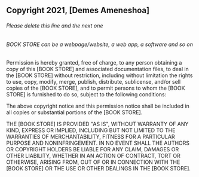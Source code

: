 ## Copyright 2021, [Demes Ameneshoa]

###### Please delete this line and the next one

###### BOOK STORE can be a webpage/website, a web app, a software and so on

Permission is hereby granted, free of charge, to any person obtaining a copy of this [BOOK STORE] and associated documentation files, to deal in the [BOOK STORE] without restriction, including without limitation the rights to use, copy, modify, merge, publish, distribute, sublicense, and/or sell copies of the [BOOK STORE], and to permit persons to whom the [BOOK STORE] is furnished to do so, subject to the following conditions:

The above copyright notice and this permission notice shall be included in all copies or substantial portions of the [BOOK STORE].

THE [BOOK STORE] IS PROVIDED "AS IS", WITHOUT WARRANTY OF ANY KIND, EXPRESS OR IMPLIED, INCLUDING BUT NOT LIMITED TO THE WARRANTIES OF MERCHANTABILITY, FITNESS FOR A PARTICULAR PURPOSE AND NONINFRINGEMENT. IN NO EVENT SHALL THE AUTHORS OR COPYRIGHT HOLDERS BE LIABLE FOR ANY CLAIM, DAMAGES OR OTHER LIABILITY, WHETHER IN AN ACTION OF CONTRACT, TORT OR OTHERWISE, ARISING FROM, OUT OF OR IN CONNECTION WITH THE [BOOK STORE] OR THE USE OR OTHER DEALINGS IN THE [BOOK STORE].
